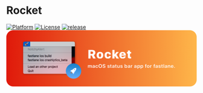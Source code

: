 # Rocket
[![Platform](https://img.shields.io/badge/Platform-OSX-lightgrey.svg)](https://developer.apple.com/)
[![License](https://img.shields.io/badge/license-MIT-999999.svg)](https://github.com/TheAbstractDev/Rocket/blob/master/LICENSE)
[![release](https://img.shields.io/github/release/TheAbstractDev/Rocket.svg)](https://github.com/TheAbstractDev/Rocket/releases)
![](Screenshots/banner.png)
